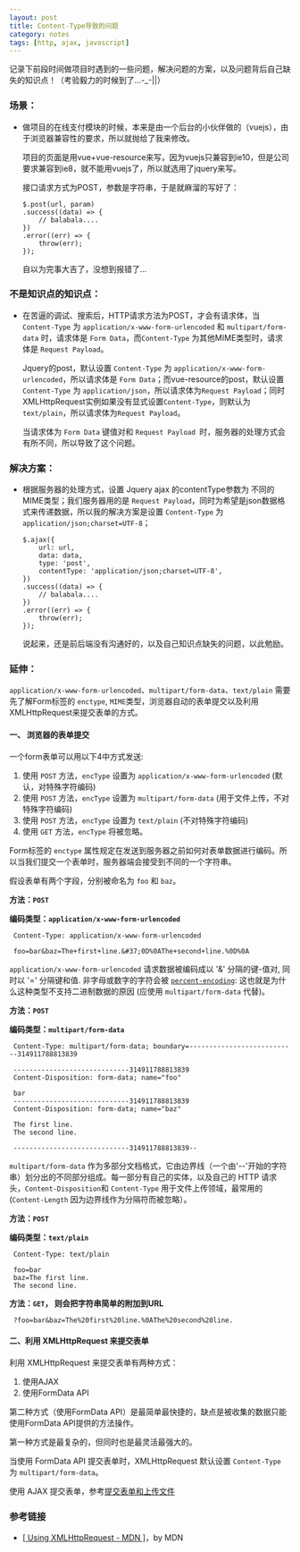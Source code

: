 ```yaml
---
layout: post
title: Content-Type导致的问题
category: notes
tags: [http, ajax, javascript]
---
```

记录下前段时间做项目时遇到的一些问题，解决问题的方案，以及问题背后自己缺失的知识点！（考验毅力的时候到了...-_-&#124;&#124;）

### 场景：

* 做项目的在线支付模块的时候，本来是由一个后台的小伙伴做的（vuejs），由于浏览器兼容性的要求，所以就抛给了我来修改。

    项目的页面是用vue+vue-resource来写，因为vuejs只兼容到ie10，但是公司要求兼容到ie8，就不能用vuejs了，所以就选用了jquery来写。

    接口请求方式为POST，参数是字符串，于是就麻溜的写好了：  

    ```
    $.post(url, param)
    .success((data) => {
        // balabala....
    })
    .error((err) => {
        throw(err);
    });
    ``` 

    自以为完事大吉了，没想到报错了...

### 不是知识点的知识点：

* 在苦逼的调试、搜索后，HTTP请求方法为POST，才会有请求体，当 `Content-Type` 为 `application/x-www-form-urlencoded` 和 `multipart/form-data` 时，请求体是 `Form Data`，而`Content-Type` 为其他MIME类型时，请求体是 `Request Payload`。
    
    Jquery的post，默认设置 `Content-Type` 为 `application/x-www-form-urlencoded`，所以请求体是 `Form Data`；而vue-resource的post，默认设置`Content-Type` 为 `application/json`，所以请求体为`Request Payload`；同时XMLHttpRequest实例如果没有显式设置`Content-Type`，则默认为`text/plain`，所以请求体为`Request Payload`。

    当请求体为 `Form Data` 键值对和 `Request Payload `时，服务器的处理方式会有所不同，所以导致了这个问题。

### 解决方案：

* 根据服务器的处理方式，设置 Jquery ajax 的contentType参数为 不同的MIME类型；我们服务器用的是 `Request Payload`，同时为希望是json数据格式来传递数据，所以我的解决方案是设置 `Content-Type` 为 `application/json;charset=UTF-8`；

    ```
    $.ajax({
        url: url,
        data: data,
        type: 'post',
        contentType: 'application/json;charset=UTF-8',
    })
    .success((data) => {
        // balabala....
    })
    .error((err) => {
        throw(err);
    });
    ```

    说起来，还是前后端没有沟通好的，以及自己知识点缺失的问题，以此勉励。

### 延伸：

`application/x-www-form-urlencoded`、`multipart/form-data`、`text/plain` 需要先了解Form标签的 `enctype`, `MIME`类型，浏览器自动的表单提交以及利用XMLHttpRequest来提交表单的方式。

#### 一、 浏览器的表单提交

一个form表单可以用以下4中方式发送:

1. 使用 `POST` 方法，`encType` 设置为 `application/x-www-form-urlencoded` (默认，对特殊字符编码)
2. 使用 `POST` 方法，`encType` 设置为 `multipart/form-data` (用于文件上传，不对特殊字符编码)
3. 使用 `POST` 方法，`encType` 设置为 `text/plain` (不对特殊字符编码)
4. 使用 `GET` 方法，`encType` 将被忽略。

Form标签的 `enctype` 属性规定在发送到服务器之前如何对表单数据进行编码。所以当我们提交一个表单时，服务器端会接受到不同的一个字符串。

假设表单有两个字段，分别被命名为 `foo` 和 `baz`。

**方法：`POST`**

**编码类型：`application/x-www-form-urlencoded`**

```
 Content-Type: application/x-www-form-urlencoded

 foo=bar&baz=The+first+line.&#37;0D%0AThe+second+line.%0D%0A
```

`application/x-www-form-urlencoded` 请求数据被编码成以 '&' 分隔的键-值对, 同时以 '=' 分隔键和值. 非字母或数字的字符会被 [`percent-encoding`](https://developer.mozilla.org/zh-CN/docs/Glossary/percent-encoding?_blank): 这也就是为什么这种类型不支持二进制数据的原因 (应使用 `multipart/form-data` 代替)。


**方法：`POST`**

**编码类型：`multipart/form-data`**

```
 Content-Type: multipart/form-data; boundary=---------------------------314911788813839

 -----------------------------314911788813839
 Content-Disposition: form-data; name="foo"

 bar
 -----------------------------314911788813839
 Content-Disposition: form-data; name="baz"

 The first line.
 The second line.

 -----------------------------314911788813839--
```

`multipart/form-data` 作为多部分文档格式，它由边界线（一个由'--'开始的字符串）划分出的不同部分组成。每一部分有自己的实体，以及自己的 HTTP 请求头，`Content-Disposition`和 `Content-Type` 用于文件上传领域，最常用的 (`Content-Length` 因为边界线作为分隔符而被忽略）。

**方法：`POST`**

**编码类型：`text/plain`**

```
 Content-Type: text/plain

 foo=bar
 baz=The first line.
 The second line.
```
**方法：`GET`， 则会把字符串简单的附加到URL**

```
 ?foo=bar&baz=The%20first%20line.%0AThe%20second%20line.
```

#### 二、利用 XMLHttpRequest 来提交表单

利用 XMLHttpRequest 来提交表单有两种方式：

1. 使用AJAX
2. 使用FormData API

第二种方式（使用FormData API）是最简单最快捷的，缺点是被收集的数据只能使用FormData API提供的方法操作。

第一种方式是最复杂的，但同时也是最灵活最强大的。

当使用 FormData API 提交表单时，XMLHttpRequest 默认设置 `Content-Type` 为 `multipart/form-data`。

使用 AJAX 提交表单，参考[提交表单和上传文件](https://developer.mozilla.org/zh-CN/docs/Web/API/XMLHttpRequest/Using_XMLHttpRequest#%E6%8F%90%E4%BA%A4%E8%A1%A8%E5%8D%95%E5%92%8C%E4%B8%8A%E4%BC%A0%E6%96%87%E4%BB%B6?_blank)
   

### 参考链接

+ [[ Using XMLHttpRequest - MDN ]](https://developer.mozilla.org/zh-CN/docs/Web/API/XMLHttpRequest/Using_XMLHttpRequest#%E6%8F%90%E4%BA%A4%E8%A1%A8%E5%8D%95%E5%92%8C%E4%B8%8A%E4%BC%A0%E6%96%87%E4%BB%B6)，by MDN